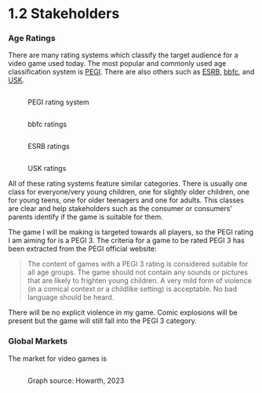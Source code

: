 # 1.2 Stakeholders

### Age Ratings

There are many rating systems which classify the target audience for a video game used today. The most popular and commonly used age classification system is [PEGI](https://pegi.info/). There are also others such as [ESRB](https://esrb.org/), [bbfc](https://bbfc.co.uk/), and [USK](https://usk.de/).

<figure><img src="https://img.cdn.schooljotter2.com/sampled/14232486/1101/377/nocrop/" alt=""><figcaption><p>PEGI rating system</p></figcaption></figure>

<div>

<figure><img src="https://ichef.bbci.co.uk/images/ic/320xn/p03s52m5.jpg" alt=""><figcaption><p>bbfc ratings</p></figcaption></figure>

 

<figure><img src="https://cdn.vox-cdn.com/thumbor/_K36T2OHvPjSZ4SvD5jnXjmJLp0=/1400x0/filters:no_upscale()/cdn.vox-cdn.com/uploads/chorus_asset/file/10333635/Esrb_ratings.svg.png" alt=""><figcaption><p>ESRB ratings</p></figcaption></figure>

 

<figure><img src="https://technical-tips.com/assets/images/photos/1559478133.jpg" alt=""><figcaption><p>USK ratings</p></figcaption></figure>

</div>

All of these rating systems feature similar categories. There is usually one class for everyone/very young children, one for slightly older children, one for young teens, one for older teenagers and one for adults. This classes are clear and help stakeholders such as the consumer or consumers' parents identify if the game is suitable for them.

The game I will be making is targeted towards all players, so the PEGI rating I am aiming for is a PEGI 3. The criteria for a game to be rated PEGI 3 has been extracted from the PEGI official website:

> The content of games with a PEGI 3 rating is considered suitable for all age groups. The game should not contain any sounds or pictures that are likely to frighten young children. A very mild form of violence (in a comical context or a childlike setting) is acceptable. No bad language should be heard.

There will be no explicit violence in my game. Comic explosions will be present but the game will still fall into the PEGI 3 category.

### Global Markets

The market for video games is

<figure><img src="https://cdn.buttercms.com/output=f:webp/zdayATmTES5OeKmXvnvT" alt=""><figcaption><p>Graph source: Howarth, 2023</p></figcaption></figure>
